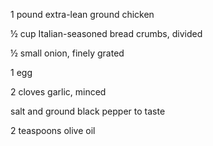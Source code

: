 1 pound extra-lean ground chicken

½ cup Italian-seasoned bread crumbs, divided

½ small onion, finely grated

1 egg

2 cloves garlic, minced

salt and ground black pepper to taste

2 teaspoons olive oil